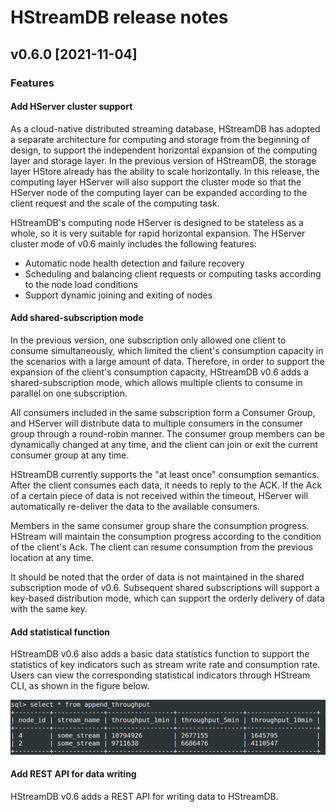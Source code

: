 # HStreamDB release notes

## v0.6.0 [2021-11-04]

### Features

#### Add HServer cluster support

As a cloud-native distributed streaming database, HStreamDB has adopted a separate architecture for computing and storage from the beginning of design, to support the independent horizontal expansion of the computing layer and storage layer. In the previous version of HStreamDB, the storage layer HStore already has the ability to scale horizontally. In this release, the computing layer HServer will also support the cluster mode so that the HServer node of the computing layer can be expanded according to the client request and the scale of the computing task.

HStreamDB's computing node HServer is designed to be stateless as a whole, so it is very suitable for rapid horizontal expansion. The HServer cluster mode of v0.6 mainly includes the following features:

- Automatic node health detection and failure recovery
- Scheduling and balancing client requests or computing tasks according to the node load conditions
- Support dynamic joining and exiting of nodes

#### Add shared-subscription mode

In the previous version, one subscription only allowed one client to consume simultaneously, which limited the client's consumption capacity in the scenarios with a large amount of data. Therefore, in order to support the expansion of the client's consumption capacity, HStreamDB v0.6 adds a shared-subscription mode, which allows multiple clients to consume in parallel on one subscription.

All consumers included in the same subscription form a Consumer Group, and HServer will distribute data to multiple consumers in the consumer group through a round-robin manner. The consumer group members can be dynamically changed at any time, and the client can join or exit the current consumer group at any time.

HStreamDB currently supports the "at least once" consumption semantics. After the client consumes each data, it needs to reply to the ACK. If the Ack of a certain piece of data is not received within the timeout, HServer will automatically re-deliver the data to the available consumers.

Members in the same consumer group share the consumption progress. HStream will maintain the consumption progress according to the condition of the client's Ack. The client can resume consumption from the previous location at any time.

It should be noted that the order of data is not maintained in the shared subscription mode of v0.6. Subsequent shared subscriptions will support a key-based distribution mode, which can support the orderly delivery of data with the same key.

#### Add statistical function

HStreamDB v0.6 also adds a basic data statistics function to support the statistics of key indicators such as stream write rate and consumption rate. Users can view the corresponding statistical indicators through HStream CLI, as shown in the figure below.

![](./statistics.png)

#### Add REST API for data writing

HStreamDB v0.6 adds a REST API for writing data to HStreamDB.

